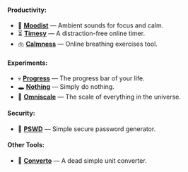 #### Productivity:
- 🌲 [**Moodist**](https://moodist.mvze.net) — Ambient sounds for focus and calm.
- ⏳️ [**Timesy**](https://timesy.mvze.net) — A distraction-free online timer.
- 🫁 [**Calmness**](https://calmness.mvze.net) — Online breathing exercises tool.

#### Experiments:
- 💀 [**Progress**](https://progress.mvze.net) — The progress bar of your life.
- 🕳 [**Nothing**](https://nothing.mvze.net) — Simply do nothing.
- 🌌 [**Omniscale**](https://omniscale.mvze.net) — The scale of everything in the universe.

#### Security:
- 🔑 [**PSWD**](https://pswd.mvze.net) — Simple secure password generator.

#### Other Tools:
- 🧮 [**Converto**](https://converto.mvze.net) — A dead simple unit converter.
